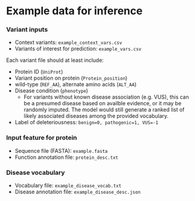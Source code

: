 # Example data for inference


### Variant inputs

* Context variants: `example_context_vars.csv`
* Variants of interest for prediction: `example_vars.csv`

Each variant file should at least include:
* Protein ID (`UniProt`)
* Variant position on protein (`Protein_position`)
* wild-type (`REF_AA`), alternate amino acids (`ALT_AA`)
* Disease condition (`phenotype`)
  - For variants without known disease association (e.g. VUS), this can be a presumed disease based on availble evidence, or it may be randomly imputed. The model would still generate a ranked list of likely associated diseases among the provided vocabulary.
* Label of deleteriousness: `benign=0, pathogenic=1, VUS=-1`


### Input feature for protein
* Sequence file (FASTA): `example.fasta`
* Function annotation file: `protein_desc.txt`

### Disease vocabulary
* Vocabulary file: `example_disease_vocab.txt`
* Disease annotation file: `example_disease_desc.json`
